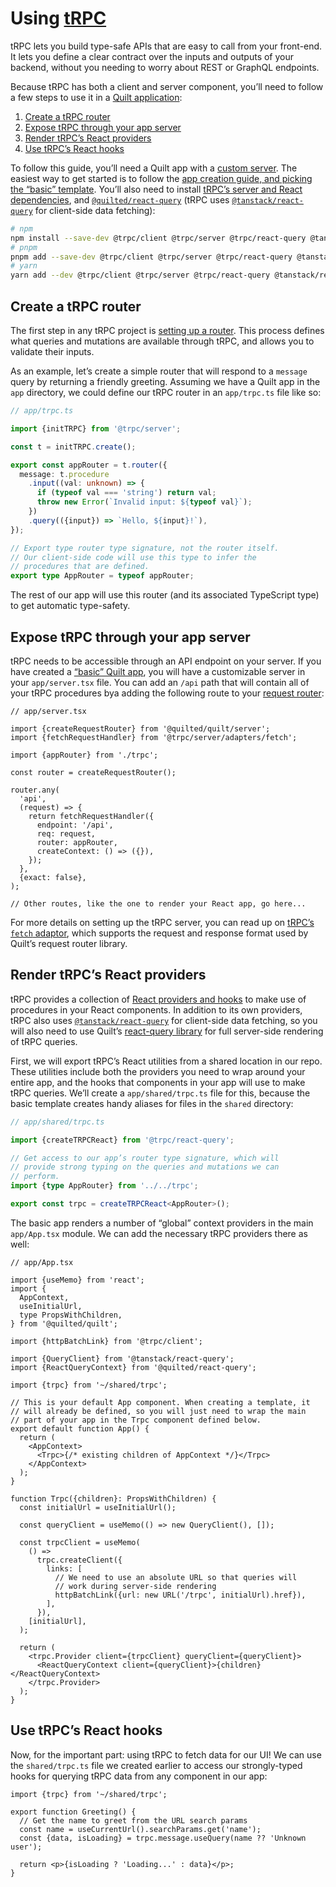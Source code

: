 # Using [tRPC](https://trpc.io)

tRPC lets you build type-safe APIs that are easy to call from your front-end. It lets you define a clear contract over the inputs and outputs of your backend, without you needing to worry about REST or GraphQL endpoints.

Because tRPC has both a client and server component, you’ll need to follow a few steps to use it in a [Quilt application](../projects/apps):

1. [Create a tRPC router](#create-a-trpc-router)
1. [Expose tRPC through your app server](#expose-trpc-through-your-app-server)
1. [Render tRPC’s React providers](#render-trpcs-react-providers)
1. [Use tRPC’s React hooks](#use-trpcs-react-hooks)

To follow this guide, you’ll need a Quilt app with a [custom server](../projects/apps/server.md). The easiest way to get started is to follow the [app creation guide, and picking the “basic” template](../getting-started.md#creating-an-app). You’ll also need to install [tRPC’s server and React dependencies](https://trpc.io/docs/react), and [`@quilted/react-query`](../../integrations/react-query/) (tRPC uses [`@tanstack/react-query`](https://tanstack.com/query/v4) for client-side data fetching):

```bash
# npm
npm install --save-dev @trpc/client @trpc/server @trpc/react-query @tanstack/react-query @quilted/react-query
# pnpm
pnpm add --save-dev @trpc/client @trpc/server @trpc/react-query @tanstack/react-query @quilted/react-query
# yarn
yarn add --dev @trpc/client @trpc/server @trpc/react-query @tanstack/react-query @quilted/react-query
```

## Create a tRPC router

The first step in any tRPC project is [setting up a router](https://trpc.io/docs/quickstart). This process defines what queries and mutations are available through tRPC, and allows you to validate their inputs.

As an example, let’s create a simple router that will respond to a `message` query by returning a friendly greeting. Assuming we have a Quilt app in the `app` directory, we could define our tRPC router in an `app/trpc.ts` file like so:

```ts
// app/trpc.ts

import {initTRPC} from '@trpc/server';

const t = initTRPC.create();

export const appRouter = t.router({
  message: t.procedure
    .input((val: unknown) => {
      if (typeof val === 'string') return val;
      throw new Error(`Invalid input: ${typeof val}`);
    })
    .query(({input}) => `Hello, ${input}!`),
});

// Export type router type signature, not the router itself.
// Our client-side code will use this type to infer the
// procedures that are defined.
export type AppRouter = typeof appRouter;
```

The rest of our app will use this router (and its associated TypeScript type) to get automatic type-safety.

## Expose tRPC through your app server

tRPC needs to be accessible through an API endpoint on your server. If you have created a [“basic” Quilt app](../getting-started.md#app-templates), you will have a customizable server in your `app/server.tsx` file. You can add an `/api` path that will contain all of your tRPC procedures bya adding the following route to your [request router](../features/request-routing.md):

```tsx
// app/server.tsx

import {createRequestRouter} from '@quilted/quilt/server';
import {fetchRequestHandler} from '@trpc/server/adapters/fetch';

import {appRouter} from './trpc';

const router = createRequestRouter();

router.any(
  'api',
  (request) => {
    return fetchRequestHandler({
      endpoint: '/api',
      req: request,
      router: appRouter,
      createContext: () => ({}),
    });
  },
  {exact: false},
);

// Other routes, like the one to render your React app, go here...
```

For more details on setting up the tRPC server, you can read up on [tRPC’s `fetch` adaptor](https://trpc.io/docs/fetch), which supports the request and response format used by Quilt’s request router library.

## Render tRPC’s React providers

tRPC provides a collection of [React providers and hooks](https://trpc.io/docs/react#client-side) to make use of procedures in your React components. In addition to its own providers, tRPC also uses [`@tanstack/react-query`](https://tanstack.com/query/v4) for client-side data fetching, so you will also need to use Quilt’s [react-query library](../../integrations/react-query/) for full server-side rendering of tRPC queries.

First, we will export tRPC’s React utilities from a shared location in our repo. These utilities include both the providers you need to wrap around your entire app, and the hooks that components in your app will use to make tRPC queries. We’ll create a `app/shared/trpc.ts` file for this, because the basic template creates handy aliases for files in the `shared` directory:

```ts
// app/shared/trpc.ts

import {createTRPCReact} from '@trpc/react-query';

// Get access to our app’s router type signature, which will
// provide strong typing on the queries and mutations we can
// perform.
import {type AppRouter} from '../../trpc';

export const trpc = createTRPCReact<AppRouter>();
```

The basic app renders a number of “global” context providers in the main `app/App.tsx` module. We can add the necessary tRPC providers there as well:

```tsx
// app/App.tsx

import {useMemo} from 'react';
import {
  AppContext,
  useInitialUrl,
  type PropsWithChildren,
} from '@quilted/quilt';

import {httpBatchLink} from '@trpc/client';

import {QueryClient} from '@tanstack/react-query';
import {ReactQueryContext} from '@quilted/react-query';

import {trpc} from '~/shared/trpc';

// This is your default App component. When creating a template, it
// will already be defined, so you will just need to wrap the main
// part of your app in the Trpc component defined below.
export default function App() {
  return (
    <AppContext>
      <Trpc>{/* existing children of AppContext */}</Trpc>
    </AppContext>
  );
}

function Trpc({children}: PropsWithChildren) {
  const initialUrl = useInitialUrl();

  const queryClient = useMemo(() => new QueryClient(), []);

  const trpcClient = useMemo(
    () =>
      trpc.createClient({
        links: [
          // We need to use an absolute URL so that queries will
          // work during server-side rendering
          httpBatchLink({url: new URL('/trpc', initialUrl).href}),
        ],
      }),
    [initialUrl],
  );

  return (
    <trpc.Provider client={trpcClient} queryClient={queryClient}>
      <ReactQueryContext client={queryClient}>{children}</ReactQueryContext>
    </trpc.Provider>
  );
}
```

## Use tRPC’s React hooks

Now, for the important part: using tRPC to fetch data for our UI! We can use the `shared/trpc.ts` file we created earlier to access our strongly-typed hooks for querying tRPC data from any component in our app:

```tsx
import {trpc} from '~/shared/trpc';

export function Greeting() {
  // Get the name to greet from the URL search params
  const name = useCurrentUrl().searchParams.get('name');
  const {data, isLoading} = trpc.message.useQuery(name ?? 'Unknown user');

  return <p>{isLoading ? 'Loading...' : data}</p>;
}
```
